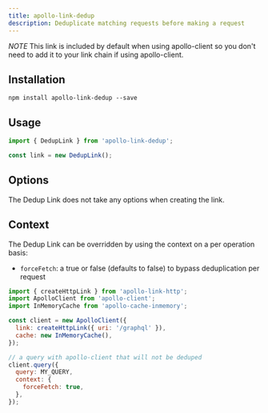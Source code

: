```yaml
---
title: apollo-link-dedup
description: Deduplicate matching requests before making a request
---
```


_NOTE_ This link is included by default when using apollo-client so you don't need to add it to your link chain if using apollo-client.

## Installation

`npm install apollo-link-dedup --save`

## Usage

```js
import { DedupLink } from 'apollo-link-dedup';

const link = new DedupLink();
```

## Options

The Dedup Link does not take any options when creating the link.

## Context

The Dedup Link can be overridden by using the context on a per operation basis:

- `forceFetch`: a true or false (defaults to false) to bypass deduplication per request

```js
import { createHttpLink } from 'apollo-link-http';
import ApolloClient from 'apollo-client';
import InMemoryCache from 'apollo-cache-inmemory';

const client = new ApolloClient({
  link: createHttpLink({ uri: '/graphql' }),
  cache: new InMemoryCache(),
});

// a query with apollo-client that will not be deduped
client.query({
  query: MY_QUERY,
  context: {
    forceFetch: true,
  },
});
```
